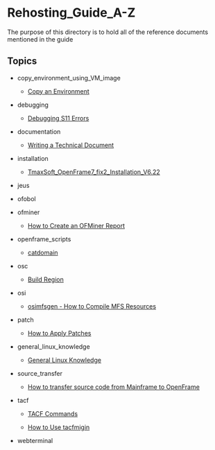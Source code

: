 # Rehosting_Guide_A-Z
The purpose of this directory is to hold all of the reference documents mentioned in the guide


## Topics

- copy_environment_using_VM_image

	- [Copy an Environment](./copy_environment_using_VM_image/README.md "Copy an Environment")

- debugging

	- [Debugging S11 Errors](./debugging/debugging/Debugging_S11_Error.md "Debugging S11 Errors")

- documentation

	- [Writing a Technical Document](./documentation/Writing_a_Technical_Document.md "Tips on writing a formal technical document")

- installation 

	- [TmaxSoft_OpenFrame7_fix2_Installation_V6.22](./installation/TmaxSoft_OpenFrame7_fix2_Installation_V6.22.md "Installation Guide")

- jeus
- ofobol
- ofminer

	- [How to Create an OFMiner Report](./ofminer/How_to_Create_an_OFMiner_Report.md "Create an OFMiner Report")

- openframe_scripts

	- [catdomain](./openframe_scripts/catdomain/documentation/README.md "catdomain")

- osc

	- [Build Region](./osc/build_region/osc_region_build_guide.md "How to Build an OSC Region")

- osi

	- [osimfsgen - How to Compile MFS Resources](./osi/osimfsgen/How_to_compile_MFS_resources.md "How to Compile MFS Resources")

- patch

	- [How to Apply Patches](./patch/How_to_Apply_Patches.md "How to Apply Patches")

- general_linux_knowledge

	- [General Linux Knowledge](./general_linux_knowledge/ "General Linux Knowledge")

- source_transfer

	- [How to transfer source code from Mainframe to OpenFrame](./source_transfer/How%20To%20Transfer%20Source%20Code%20from%20the%20Mainframe.md)

- tacf

	- [TACF Commands](./tacf/TACF_Commands.md "TACF Commands")

	- [How to Use tacfmigin](./tacf/tacfmigin/How_to_use_tacfmigin.md "How to Use tacfmigin")


- webterminal